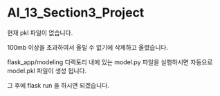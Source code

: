 # AI_13_Section3_Project

현재 pkl 파일이 없습니다.

100mb 이상을 초과하여서 올릴 수 없기에 삭제하고 올렸습니다.

flask_app/modeling 디렉토리 내에 있는 model.py 파일을 실행하시면 자동으로 model.pkl 파일이 생성 됩니다.

그 후에 flask run 을 하시면 되겠습니다.
